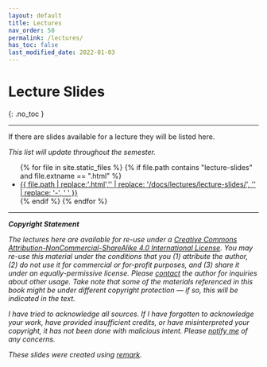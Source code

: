 ```yaml
---
layout: default
title: Lectures
nav_order: 50
permalink: /lectures/
has_toc: false
last_modified_date: 2022-01-03
---
```


# Lecture Slides
{: .no_toc  }

----

If there are slides available for a lecture they will be listed here.

*This list will update throughout the semester.*

<div>
<ul>
{% for file in site.static_files %}
  {% if file.path contains "lecture-slides" and file.extname == ".html" %}
   <li> <a href = "{{ site.url }}{{ file.path }}">{{ file.path | replace:'.html','' | replace: '/docs/lectures/lecture-slides/', '' | replace: '-', ' ' }}</a> </li>
  {% endif %}
{% endfor %}
</ul>
</div>

<!-- {% assign sorted_pages = site.html_pages | sort:"lesson" %}

<div class="post-list">
    {% for page in sorted_pages %}
        {% if page.category == "c370_lecture" %}
            <li><a href="{{ site.baseurl }}{{ page.url }}"> {{ page.title }} </a></li>
        {% endif %}
    {% endfor %}
</div> -->

-------

***Copyright Statement***

*The lectures here are available for re-use under a [Creative Commons Attribution-NonCommercial-ShareAlike 4.0 International License](http://creativecommons.org/licenses/by-nc-sa/4.0/). You may re-use this material under the conditions that you (1) attribute the author, (2) do not use it for commercial or for-profit purposes, and (3) share it under an equally-permissive license.  Please [contact](mailto:difscher@wcu.edu) the author for inquiries about other usage.  Take note that some of the materials referenced in this book might be under different copyright protection — if so, this will be indicated in the text.*

*I have tried to acknowledge all sources. If I have forgotten to acknowledge your work, have provided insufficient credits, or have misinterpreted your copyright, it has not been done with malicious intent. Please [notify me](mailto:difscher@wcu.edu) of any concerns.*

*These slides were created using [remark](https://remarkjs.com/).*
